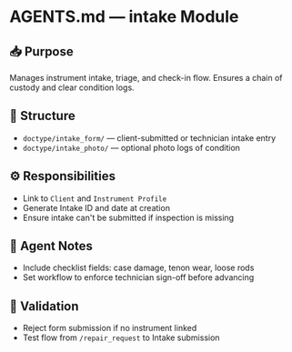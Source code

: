# AGENTS.md — intake Module

## 📥 Purpose
Manages instrument intake, triage, and check-in flow. Ensures a chain of custody and clear condition logs.

## 📁 Structure
- `doctype/intake_form/` — client-submitted or technician intake entry
- `doctype/intake_photo/` — optional photo logs of condition

## ⚙️ Responsibilities
- Link to `Client` and `Instrument Profile`
- Generate Intake ID and date at creation
- Ensure intake can't be submitted if inspection is missing

## 🧠 Agent Notes
- Include checklist fields: case damage, tenon wear, loose rods
- Set workflow to enforce technician sign-off before advancing

## 🧪 Validation
- Reject form submission if no instrument linked
- Test flow from `/repair_request` to Intake submission